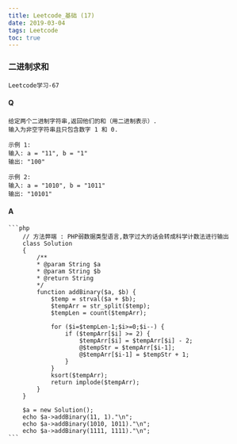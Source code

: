 ```yaml
---
title: Leetcode_基础 (17)
date: 2019-03-04
tags: Leetcode
toc: true
---
```


### 二进制求和
    Leetcode学习-67

<!-- more -->

#### Q
    给定两个二进制字符串,返回他们的和（用二进制表示）.
    输入为非空字符串且只包含数字 1 和 0.

    示例 1:
    输入: a = "11", b = "1"
    输出: "100"

    示例 2:
    输入: a = "1010", b = "1011"
    输出: "10101"

#### A
    ```php
        // 方法弊端 : PHP弱数据类型语言,数字过大的话会转成科学计数法进行输出
        class Solution 
        {
            /**
            * @param String $a
            * @param String $b
            * @return String
            */
            function addBinary($a, $b) {
                $temp = strval($a + $b);
                $tempArr = str_split($temp);
                $tempLen = count($tempArr);
                
                for ($i=$tempLen-1;$i>=0;$i--) {
                    if ($tempArr[$i] >= 2) {
                        $tempArr[$i] = $tempArr[$i] - 2;
                        @$tempStr = $tempArr[$i-1];
                        @$tempArr[$i-1] = $tempStr + 1;
                    }
                }
                ksort($tempArr);
                return implode($tempArr);
            }
        }

        $a = new Solution();
        echo $a->addBinary(11, 1)."\n";
        echo $a->addBinary(1010, 1011)."\n";
        echo $a->addBinary(1111, 1111)."\n";
    ```
